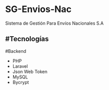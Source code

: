 # SG-Envios-Nac
Sistema de Gestión Para Envíos Nacionales S.A

#Tecnologías
------------

#Backend
- PHP
- Laravel
- Json Web Token
- MySQL
- Bycrypt
